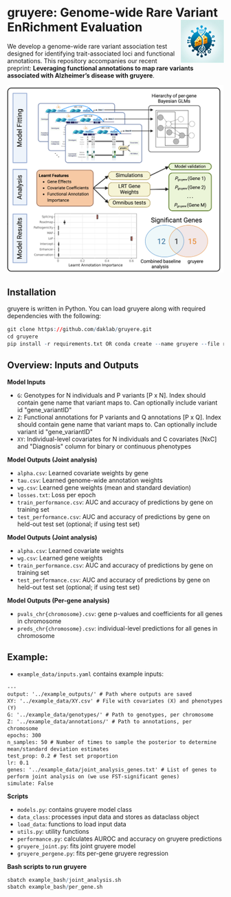 # gruyere: Genome-wide Rare Variant EnRichment Evaluation <img src="figures/logo3.png" align="right" height="100"/>

We develop a genome-wide rare variant association test designed for identifying trait-associated loci and functional annotations. This repository accompanies our recent preprint: **Leveraging functional annotations to map rare variants associated with Alzheimer’s disease with gruyere**.


![gruyere model](figures/overview.png)

## Installation

gruyere is written in Python. You can load gruyere along with required dependencies with the following:

``` r
git clone https://github.com/daklab/gruyere.git
cd gruyere
pip install -r requirements.txt OR conda create --name gruyere --file requirements.txt
```

## Overview: Inputs and Outputs
**Model Inputs** 
- `G`: Genotypes for N individuals and P variants [P x N]. Index should contain gene name that variant maps to. Can optionally include variant id "gene_variantID"
- `Z`: Functional annotations for P variants and Q annotations [P x Q]. Index should contain gene name that variant maps to. Can optionally include variant id "gene_variantID"
- `XY`: Individual-level covariates for N individuals and C covariates [NxC] and "Diagnosis" column for binary or continuous phenotypes

**Model Outputs (Joint analysis)**
- `alpha.csv`: Learned covariate weights by gene
- `tau.csv`: Learned genome-wide annotation weights
- `wg.csv`: Learned gene weights (mean and standard deviation)
- `losses.txt`: Loss per epoch
- `train_performance.csv`: AUC and accuracy of predictions by gene on training set
- `test_performance.csv`: AUC and accuracy of predictions by gene on held-out test set (optional; if using test set)

**Model Outputs (Joint analysis)**
- `alpha.csv`: Learned covariate weights 
- `wg.csv`: Learned gene weights
- `train_performance.csv`: AUC and accuracy of predictions by gene on training set
- `test_performance.csv`: AUC and accuracy of predictions by gene on held-out test set (optional; if using test set)

**Model Outputs (Per-gene analysis)**
- `pvals_chr{chromosome}.csv`: gene p-values and coefficients for all genes in chromosome
- `preds_chr{chromosome}.csv`: individual-level predictions for all genes in chromosome


## Example:
- `example_data/inputs.yaml` contains example inputs: 

```
---
output: '../example_outputs/' # Path where outputs are saved
XY: '../example_data/XY.csv' # File with covariates (X) and phenotypes (Y)
G: '../example_data/genotypes/' # Path to genotypes, per chromosome
Z: '../example_data/annotations/' # Path to annotations, per chromosome
epochs: 300 
n_samples: 50 # Number of times to sample the posterior to determine mean/standard deviation estimates
test_prop: 0.2 # Test set proportion
lr: 0.1
genes: '../example_data/joint_analysis_genes.txt' # List of genes to perform joint analysis on (we use FST-significant genes)
simulate: False 
```

**Scripts**
- `models.py`: contains gruyere model class
- `data_class`: processes input data and stores as dataclass object
- `load_data`: functions to load input data
- `utils.py`: utility functions
- `performance.py`: calculates AUROC and accuracy on gruyere predictions
- `gruyere_joint.py`: fits joint gruyere model
- `gruyere_pergene.py`: fits per-gene gruyere regression

**Bash scripts to run gruyere**
``` r
sbatch example_bash/joint_analysis.sh
sbatch example_bash/per_gene.sh
```


